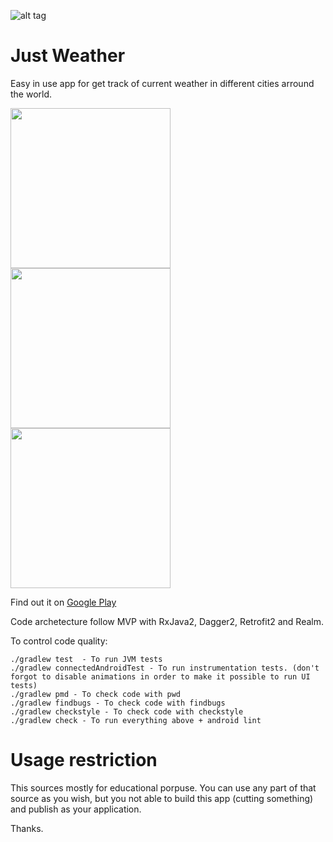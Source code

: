 ![alt tag](https://github.com/kidinov/Just-Weather/blob/master/screenshots/promo.png)

# Just Weather
Easy in use app for get track of current weather in different cities arround the world. 

<img src="https://github.com/kidinov/Just-Weather/blob/master/screenshots/1.png" width="256">  <img src="https://github.com/kidinov/Just-Weather/blob/master/screenshots/2.png" width="256">  <img src="https://github.com/kidinov/Just-Weather/blob/master/screenshots/3.png" width="256">

Find out it on [Google Play](https://play.google.com/store/apps/details?id=org.kidinov.just_weather)

Code archetecture follow MVP with RxJava2, Dagger2, Retrofit2 and Realm.

To control code quality:
```
./gradlew test  - To run JVM tests
./gradlew connectedAndroidTest - To run instrumentation tests. (don't forgot to disable animations in order to make it possible to run UI tests)
./gradlew pmd - To check code with pwd
./gradlew findbugs - To check code with findbugs
./gradlew checkstyle - To check code with checkstyle
./gradlew check - To run everything above + android lint
```

# Usage restriction
This sources mostly for educational porpuse. You can use any part of that source as you wish, but you not able to build this app (cutting something) and publish as your application.

Thanks.


